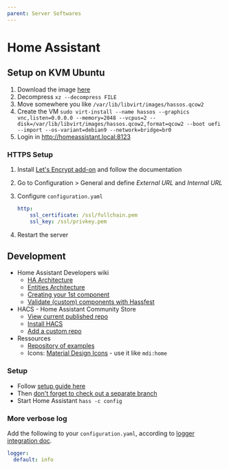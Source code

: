 ```yaml
---
parent: Server Softwares
---
```


# Home Assistant

## Setup on KVM Ubuntu

1. Download the image [here](https://www.home-assistant.io/installation/linux)
1. Decompress `xz --decompress FILE`
1. Move somewhere you like `/var/lib/libvirt/images/hassos.qcow2`
1. Create the VM `sudo virt-install --name hassos --graphics vnc,listen=0.0.0.0 --memory=2048 --vcpus=2 --disk=/var/lib/libvirt/images/hassos.qcow2,format=qcow2 --boot uefi --import --os-variant=debian9 --network=bridge=br0`
1. Login in http://homeassistant.local:8123

### HTTPS Setup

1. Install [Let's Encrypt add-on](https://github.com/home-assistant/addons/blob/master/letsencrypt/DOCS.md) and follow the documentation
1. Go to Configuration > General and define *External URL* and *Internal URL*
1. Configure `configuration.yaml`

    ```yaml
    http:
        ssl_certificate: /ssl/fullchain.pem
        ssl_key: /ssl/privkey.pem
    ```

1. Restart the server

## Development

* Home Assistant Developers wiki
    * [HA Architecture](https://developers.home-assistant.io/docs/architecture_index)
    * [Entities Architecture](https://developers.home-assistant.io/docs/architecture/devices-and-services)
    * [Creating your 1st component](https://developers.home-assistant.io/docs/creating_component_index)
    * [Validate (custom) components with Hassfest](https://developers.home-assistant.io/blog/2020/04/16/hassfest/)
* HACS - Home Assistant Community Store
    * [View current published repo](https://hacs-repositories.web.app/)
    * [Install HACS](https://hacs.xyz/docs/installation/prerequisites/)
    * [Add a custom repo](https://hacs.xyz/docs/faq/custom_repositories)
* Ressources
    * [Repository of examples](https://github.com/home-assistant/example-custom-config/tree/master/custom_components/)
    * Icons: [Material Design Icons](https://materialdesignicons.com/) - use it like `mdi:home`

### Setup

* Follow [setup guide here](https://developers.home-assistant.io/docs/development_environment/)
* Then [don't forget to check out a separate branch](https://developers.home-assistant.io/docs/development_submitting)
* Start Home Assistant `hass -c config`

### More verbose log

Add the following to your `configuration.yaml`, according to [logger integration doc](https://www.home-assistant.io/integrations/logger/).

```yaml
logger:
  default: info
```
